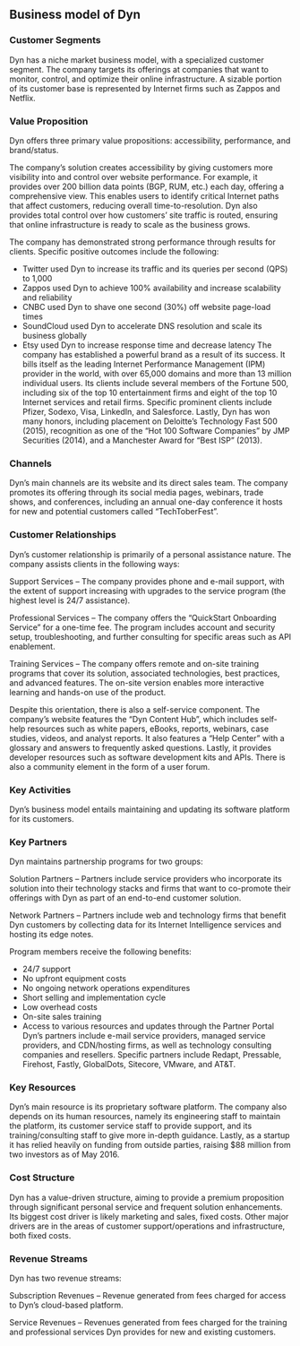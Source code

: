 Business model of Dyn
---------------------

 ### Customer Segments

 Dyn has a niche market business model, with a specialized customer segment. The company targets its offerings at companies that want to monitor, control, and optimize their online infrastructure. A sizable portion of its customer base is represented by Internet firms such as Zappos and Netflix.

 ### Value Proposition

 Dyn offers three primary value propositions: accessibility, performance, and brand/status.

 The company’s solution creates accessibility by giving customers more visibility into and control over website performance. For example, it provides over 200 billion data points (BGP, RUM, etc.) each day, offering a comprehensive view. This enables users to identify critical Internet paths that affect customers, reducing overall time-to-resolution. Dyn also provides total control over how customers’ site traffic is routed, ensuring that online infrastructure is ready to scale as the business grows.

 The company has demonstrated strong performance through results for clients. Specific positive outcomes include the following:

  * Twitter used Dyn to increase its traffic and its queries per second (QPS) to 1,000
 * Zappos used Dyn to achieve 100% availability and increase scalability and reliability
 * CNBC used Dyn to shave one second (30%) off website page-load times
 * SoundCloud used Dyn to accelerate DNS resolution and scale its business globally
 * Etsy used Dyn to increase response time and decrease latency
  The company has established a powerful brand as a result of its success. It bills itself as the leading Internet Performance Management (IPM) provider in the world, with over 65,000 domains and more than 13 million individual users. Its clients include several members of the Fortune 500, including six of the top 10 entertainment firms and eight of the top 10 Internet services and retail firms. Specific prominent clients include Pfizer, Sodexo, Visa, LinkedIn, and Salesforce. Lastly, Dyn has won many honors, including placement on Deloitte’s Technology Fast 500 (2015), recognition as one of the “Hot 100 Software Companies” by JMP Securities (2014), and a Manchester Award for “Best ISP” (2013).

 ### Channels

 Dyn’s main channels are its website and its direct sales team. The company promotes its offering through its social media pages, webinars, trade shows, and conferences, including an annual one-day conference it hosts for new and potential customers called “TechToberFest”.

 ### Customer Relationships

 Dyn’s customer relationship is primarily of a personal assistance nature. The company assists clients in the following ways:

 Support Services – The company provides phone and e-mail support, with the extent of support increasing with upgrades to the service program (the highest level is 24/7 assistance).

 Professional Services – The company offers the “QuickStart Onboarding Service” for a one-time fee. The program includes account and security setup, troubleshooting, and further consulting for specific areas such as API enablement.

 Training Services – The company offers remote and on-site training programs that cover its solution, associated technologies, best practices, and advanced features. The on-site version enables more interactive learning and hands-on use of the product.

 Despite this orientation, there is also a self-service component. The company’s website features the “Dyn Content Hub”, which includes self-help resources such as white papers, eBooks, reports, webinars, case studies, videos, and analyst reports. It also features a “Help Center” with a glossary and answers to frequently asked questions. Lastly, it provides developer resources such as software development kits and APIs. There is also a community element in the form of a user forum.

 ### Key Activities

 Dyn’s business model entails maintaining and updating its software platform for its customers.

 ### Key Partners

 Dyn maintains partnership programs for two groups:

 Solution Partners – Partners include service providers who incorporate its solution into their technology stacks and firms that want to co-promote their offerings with Dyn as part of an end-to-end customer solution.

 Network Partners – Partners include web and technology firms that benefit Dyn customers by collecting data for its Internet Intelligence services and hosting its edge notes.

 Program members receive the following benefits:

  * 24/7 support
 * No upfront equipment costs
 * No ongoing network operations expenditures
 * Short selling and implementation cycle
 * Low overhead costs
 * On-site sales training
 * Access to various resources and updates through the Partner Portal
  Dyn’s partners include e-mail service providers, managed service providers, and CDN/hosting firms, as well as technology consulting companies and resellers. Specific partners include Redapt, Pressable, Firehost, Fastly, GlobalDots, Sitecore, VMware, and AT&T.

 ### Key Resources

 Dyn’s main resource is its proprietary software platform. The company also depends on its human resources, namely its engineering staff to maintain the platform, its customer service staff to provide support, and its training/consulting staff to give more in-depth guidance. Lastly, as a startup it has relied heavily on funding from outside parties, raising $88 million from two investors as of May 2016.

 ### Cost Structure

 Dyn has a value-driven structure, aiming to provide a premium proposition through significant personal service and frequent solution enhancements. Its biggest cost driver is likely marketing and sales, fixed costs. Other major drivers are in the areas of customer support/operations and infrastructure, both fixed costs.

 ### Revenue Streams

 Dyn has two revenue streams:

 Subscription Revenues – Revenue generated from fees charged for access to Dyn’s cloud-based platform.

 Service Revenues – Revenues generated from fees charged for the training and professional services Dyn provides for new and existing customers.